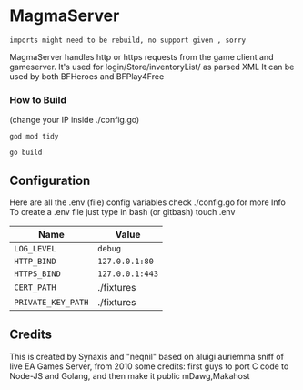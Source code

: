 # MagmaServer
``imports might need to be rebuild, no support given , sorry``

MagmaServer handles http or https requests from the game client and gameserver.
It's used for login/Store/inventoryList/ as parsed XML
It can be used by both BFHeroes and BFPlay4Free
### How to Build
(change your IP inside ./config.go)
```
god mod tidy

go build 
```
## Configuration

Here are all the .env (file) config variables
check ./config.go for more Info
To create a .env file just type in bash (or gitbash)
touch .env

| Name               | Value           |
|--------------------|-----------------|
| `LOG_LEVEL`        | `debug`         |
| `HTTP_BIND`        | `127.0.0.1:80`  |//you can use 8080
| `HTTPS_BIND`       | `127.0.0.1:443` |
| `CERT_PATH`        | ./fixtures      |
| `PRIVATE_KEY_PATH` | ./fixtures      |
## Credits
This is created by Synaxis and "neqnil" based on aluigi auriemma sniff of live EA Games Server, from 2010
some credits: first guys to port C code to Node-JS and Golang, and then make it public mDawg,Makahost

